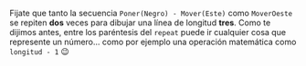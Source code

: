 Fijate que tanto la secuencia `Poner(Negro) - Mover(Este)` como `MoverOeste` se repiten **dos** veces para dibujar una línea de longitud **tres**. Como te dijimos antes, entre los paréntesis del `repeat` puede ir cualquier cosa que represente un número... como por ejemplo una operación matemática como `longitud - 1` :wink: